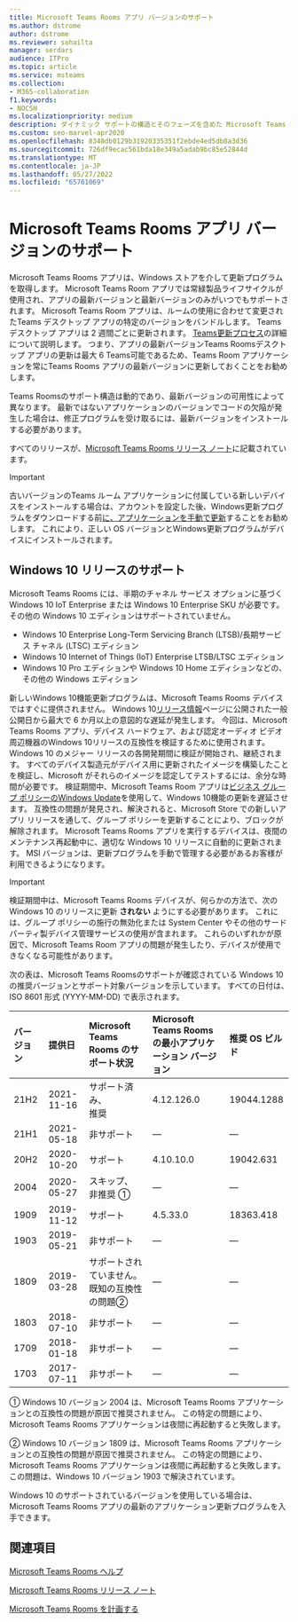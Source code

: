 ```yaml
---
title: Microsoft Teams Rooms アプリ バージョンのサポート
ms.author: dstrome
author: dstrome
ms.reviewer: sohailta
manager: serdars
audience: ITPro
ms.topic: article
ms.service: msteams
ms.collection:
- M365-collaboration
f1.keywords:
- NOCSH
ms.localizationpriority: medium
description: ダイナミック サポートの構造とそのフェーズを含めた Microsoft Teams Rooms のライフサイクル サポートの詳細について。
ms.custom: seo-marvel-apr2020
ms.openlocfilehash: 8348db0129b31920335351f2ebde4ed5db8a3d36
ms.sourcegitcommit: 726df9ecac561bda18e349a5adab9bc85e52844d
ms.translationtype: MT
ms.contentlocale: ja-JP
ms.lasthandoff: 05/27/2022
ms.locfileid: "65761069"
---
```

# <a name="microsoft-teams-rooms-app-version-support"></a>Microsoft Teams Rooms アプリ バージョンのサポート
 
Microsoft Teams Rooms アプリは、Windows ストアを介して更新プログラムを取得します。 Microsoft Teams Room アプリでは常緑製品ライフサイクルが使用され、アプリの最新バージョンと最新バージョンのみがいつでもサポートされます。 Microsoft Teams Room アプリは、ルームの使用に合わせて変更されたTeams デスクトップ アプリの特定のバージョンをバンドルします。 Teams デスクトップ アプリは 2 週間ごとに更新されます。 [Teams更新プロセス](../teams-client-update.md)の詳細について説明します。 つまり、アプリの最新バージョンTeams Roomsデスクトップ アプリの更新は最大 6 Teams可能であるため、Teams Room アプリケーションを常にTeams Rooms アプリの最新バージョンに更新しておくことをお勧めします。 

Teams Roomsのサポート構造は動的であり、最新バージョンの可用性によって異なります。 最新ではないアプリケーションのバージョンでコードの欠陥が発生した場合は、修正プログラムを受け取るには、最新バージョンをインストールする必要があります。

すべてのリリースが、[Microsoft Teams Rooms リリース ノート](rooms-release-note.md)に記載されています。

> [!IMPORTANT]
> 古いバージョンのTeams ルーム アプリケーションに付属している新しいデバイスをインストールする場合は、アカウントを設定した後、Windows更新プログラムをダウンロードする前[に、アプリケーションを手動で更新](manual-update.md)することをお勧めします。 これにより、正しい OS バージョンとWindows更新プログラムがデバイスにインストールされます。  

## <a name="windows-10-release-support"></a>Windows 10 リリースのサポート

Microsoft Teams Rooms には、半期のチャネル サービス オプションに基づく Windows 10 IoT Enterprise または Windows 10 Enterprise SKU が必要です。 その他の Windows 10 エディションはサポートされていません。

- Windows 10 Enterprise Long-Term Servicing Branch (LTSB)/長期サービス チャネル (LTSC) エディション
- Windows 10 Internet of Things (IoT) Enterprise LTSB/LTSC エディション
- Windows 10 Pro エディションや Windows 10 Home エディションなどの、その他の Windows エディション

新しいWindows 10機能更新プログラムは、Microsoft Teams Rooms デバイスではすぐに提供されません。 Windows 10[リリース情報](/windows/release-information/)ページに公開された一般公開日から最大で 6 か月以上の意図的な遅延が発生します。 今回は、Microsoft Teams Rooms アプリ、デバイス ハードウェア、および認定オーディオ ビデオ周辺機器のWindows 10リリースの互換性を検証するために使用されます。 Windows 10 のメジャー リリースの各開発期間に検証が開始され、継続されます。 すべてのデバイス製造元がデバイス用に更新されたイメージを構築したことを検証し、Microsoft がそれらのイメージを認定してテストするには、余分な時間が必要です。 検証期間中、Microsoft Teams Room アプリは[ビジネス グループ ポリシーのWindows Update](/windows/deployment/update/waas-manage-updates-wufb)を使用して、Windows 10機能の更新を遅延させます。 互換性の問題が発見され、解決されると、Microsoft Store での新しいアプリ リリースを通して、グループ ポリシーを更新することにより、ブロックが解除されます。 Microsoft Teams Rooms アプリを実行するデバイスは、夜間のメンテナンス再起動中に、適切な Windows 10 リリースに自動的に更新されます。 MSI バージョンは、更新プログラムを手動で管理する必要があるお客様が利用できるようになります。  

> [!IMPORTANT]
> 検証期間中は、Microsoft Teams Rooms デバイスが、何らかの方法で、次の Windows 10 のリリースに更新 **されない** ようにする必要があります。 これには、グループ ポリシーの施行の無効化または System Center やその他のサードパーティ製デバイス管理サービスの使用が含まれます。 これらのいずれかが原因で、Microsoft Teams Room アプリの問題が発生したり、デバイスが使用できなくなる可能性があります。  

次の表は、Microsoft Teams Roomsのサポートが確認されている Windows 10 の推奨バージョンとサポート対象バージョンを示しています。 すべての日付は、ISO 8601 形式 (YYYY-MM-DD) で表示されます。

| バージョン | 提供日 | Microsoft Teams Rooms のサポート状況                    | Microsoft Teams Rooms の最小アプリケーション バージョン | 推奨 OS ビルド |
|:--------|:------------------|:--------------------------------------------------------|:--------------------------------------------------|:---------------------|
| 21H2    | 2021-11-16        | サポート済み、<br>推奨                               | 4.12.126.0                                        | 19044.1288           |
| 21H1    | 2021-05-18        | 非サポート                                           | &#x2014;                                          | &#x2014;             |
| 20H2    | 2020-10-20        | サポート                                               | 4.10.10.0                                         | 19042.631            |
| 2004    | 2020-05-27        | スキップ、 <br/> 非推奨 &#x2780;                 | &#x2014;                                          | &#x2014;             |
| 1909    | 2019-11-12        | サポート                                               | 4.5.33.0                                          | 18363.418            |
| 1903    | 2019-05-21        | 非サポート                                           | &#x2014;                                          | &#x2014;             |
| 1809    | 2019-03-28        | サポートされていません。 <br/>既知の互換性の問題&#x2781; | &#x2014;                                          | &#x2014;             |
| 1803    | 2018-07-10        | 非サポート                                           | &#x2014;                                          | &#x2014;             |
| 1709    | 2018-01-18        | 非サポート                                           | &#x2014;                                          | &#x2014;             |
| 1703    | 2017-07-11        | 非サポート                                           | &#x2014;                                          | &#x2014;             |

&#x2780; Windows 10 バージョン 2004 は、Microsoft Teams Rooms アプリケーションとの互換性の問題が原因で推奨されません。 この特定の問題により、Microsoft Teams Rooms アプリケーションは夜間に再起動すると失敗します。 

&#x2781; Windows 10 バージョン 1809 は、Microsoft Teams Rooms アプリケーションとの互換性の問題が原因で推奨されません。 この特定の問題により、Microsoft Teams Rooms アプリケーションは夜間に再起動すると失敗します。 この問題は、Windows 10 バージョン 1903 で解決されています。  

Windows 10 のサポートされているバージョンを使用している場合は、Microsoft Teams Rooms アプリの最新のアプリケーション更新プログラムを入手できます。  


## <a name="related-topics"></a>関連項目

[Microsoft Teams Rooms ヘルプ](https://support.office.com/article/Skype-Room-Systems-version-2-help-e667f40e-5aab-40c1-bd68-611fe0002ba2)

[Microsoft Teams Rooms リリース ノート](rooms-release-note.md)

[Microsoft Teams Rooms を計画する](rooms-plan.md)
